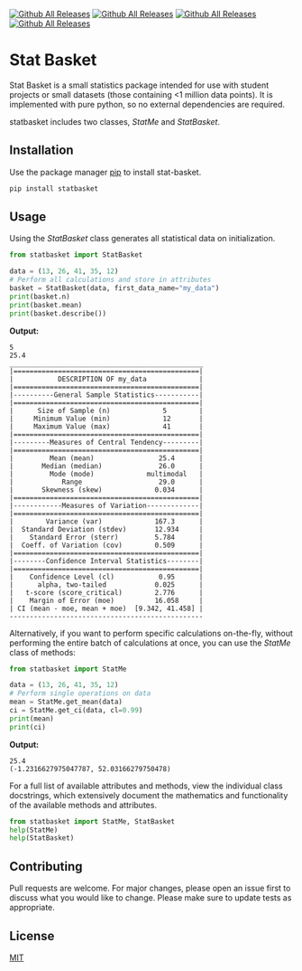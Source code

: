 [![Github All Releases](https://img.shields.io/badge/creator-John%20Weldon-green)]()
[![Github All Releases](https://img.shields.io/github/languages/code-size/chumbie/statbasket)]()
[![Github All Releases](https://img.shields.io/tokei/lines/github/chumbie/statbasket)]()
[![Github All Releases](https://img.shields.io/badge/PRs-welcome-yellow)]()


[comment]: <> ([![Github All Releases]&#40;https://img.shields.io/github/downloads/chumbie/statbasket/total&#41;]&#40;&#41;)

# Stat Basket
Stat Basket is a small statistics package intended for use with student projects or small datasets 
(those containing <1 million data points). It is implemented with pure python, so no external 
dependencies are required.

statbasket includes two classes, *StatMe* and *StatBasket*.
## Installation
Use the package manager [pip](https://pip.pypa.io/en/stable/) to install stat-basket.
```bash
pip install statbasket
```
## Usage
Using the *StatBasket* class generates all statistical data on initialization.
```python
from statbasket import StatBasket

data = (13, 26, 41, 35, 12)
# Perform all calculations and store in attributes
basket = StatBasket(data, first_data_name="my_data")
print(basket.n)
print(basket.mean)
print(basket.describe())
```
**Output:**
```
5
25.4
________________________________________________
|==============================================|
|           DESCRIPTION OF my_data             |
|==============================================|
|----------General Sample Statistics-----------|
|==============================================|
|      Size of Sample (n)             5        |
|     Minimum Value (min)             12       |
|     Maximum Value (max)             41       |
|==============================================|
|---------Measures of Central Tendency---------|
|==============================================|
|         Mean (mean)                25.4      |
|       Median (median)              26.0      |
|         Mode (mode)             multimodal   |
|            Range                   29.0      |
|       Skewness (skew)             0.034      |
|==============================================|
|------------Measures of Variation-------------|
|==============================================|
|        Variance (var)             167.3      |
|  Standard Deviation (stdev)       12.934     |
|    Standard Error (sterr)         5.784      |
|  Coeff. of Variation (cov)        0.509      |
|==============================================|
|--------Confidence Interval Statistics--------|
|==============================================|
|    Confidence Level (cl)           0.95      |
|      alpha, two-tailed            0.025      |
|   t-score (score_critical)        2.776      |
|    Margin of Error (moe)          16.058     |
| CI (mean - moe, mean + moe)  [9.342, 41.458] |
------------------------------------------------
```
Alternatively, if you want to perform specific calculations on-the-fly, 
without performing the entire batch of calculations at once, you can use the 
*StatMe* class of methods:
```python
from statbasket import StatMe

data = (13, 26, 41, 35, 12)
# Perform single operations on data
mean = StatMe.get_mean(data)
ci = StatMe.get_ci(data, cl=0.99)
print(mean)
print(ci)
```
**Output:**
```
25.4
(-1.2316627975047787, 52.03166279750478)
```
For a full list of available attributes and methods, view the individual class docstrings, which
extensively document the mathematics and functionality of the available methods and attributes.
```python
from statbasket import StatMe, StatBasket
help(StatMe)
help(StatBasket)
```

## Contributing
Pull requests are welcome. For major changes, please open an issue first to discuss what you would like to change.
Please make sure to update tests as appropriate.

## License
[MIT](https://choosealicense.com/licenses/mit/)